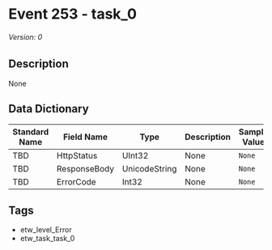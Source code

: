 # Event 253 - task_0
###### Version: 0

## Description
None

## Data Dictionary
|Standard Name|Field Name|Type|Description|Sample Value|
|---|---|---|---|---|
|TBD|HttpStatus|UInt32|None|`None`|
|TBD|ResponseBody|UnicodeString|None|`None`|
|TBD|ErrorCode|Int32|None|`None`|

## Tags
* etw_level_Error
* etw_task_task_0